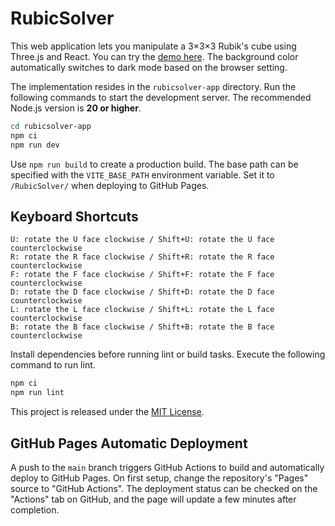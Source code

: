 # RubicSolver

This web application lets you manipulate a 3×3×3 Rubik's cube using Three.js and React. You can try the [demo here](https://femon07.github.io/RubicSolver/).
The background color automatically switches to dark mode based on the browser setting.

The implementation resides in the `rubicsolver-app` directory. Run the following commands to start the development server. The recommended Node.js version is **20 or higher**.

```bash
cd rubicsolver-app
npm ci
npm run dev
```

Use `npm run build` to create a production build. The base path can be specified with the `VITE_BASE_PATH` environment variable. Set it to `/RubicSolver/` when deploying to GitHub Pages.

## Keyboard Shortcuts

```
U: rotate the U face clockwise / Shift+U: rotate the U face counterclockwise
R: rotate the R face clockwise / Shift+R: rotate the R face counterclockwise
F: rotate the F face clockwise / Shift+F: rotate the F face counterclockwise
D: rotate the D face clockwise / Shift+D: rotate the D face counterclockwise
L: rotate the L face clockwise / Shift+L: rotate the L face counterclockwise
B: rotate the B face clockwise / Shift+B: rotate the B face counterclockwise
```

Install dependencies before running lint or build tasks. Execute the following command to run lint.

```bash
npm ci
npm run lint
```

This project is released under the [MIT License](LICENSE).

## GitHub Pages Automatic Deployment

A push to the `main` branch triggers GitHub Actions to build and automatically deploy to GitHub Pages. On first setup, change the repository's "Pages" source to "GitHub Actions". The deployment status can be checked on the "Actions" tab on GitHub, and the page will update a few minutes after completion.
